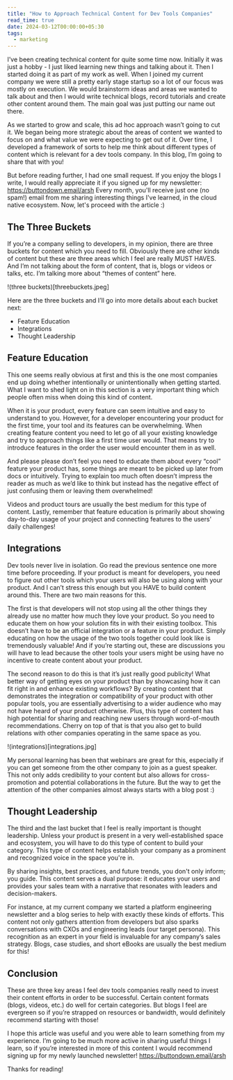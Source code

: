 ```yaml
---
title: "How to Approach Technical Content for Dev Tools Companies"
read_time: true
date: 2024-03-12T00:00:00+05:30
tags:
  - marketing
---
```


I’ve been creating technical content for quite some time now. Initially it was just a hobby - I just liked learning new things and talking about it. Then I started doing it as part of my work as well. When I joined my current company we were still a pretty early stage startup so a lot of our focus was mostly on execution. We would brainstorm ideas and areas we wanted to talk about and then I would write technical blogs, record tutorials and create other content around them. The main goal was just putting our name out there.

As we started to grow and scale, this ad hoc approach wasn’t going to cut it. We began being more strategic about the areas of content we wanted to focus on and what value we were expecting to get out of it. Over time, I developed a framework of sorts to help me think about different types of content which is relevant for a dev tools company. In this blog, I’m going to share that with you!

But before reading further, I had one small request. If you enjoy the blogs I write, I would really appreciate it if you signed up for my newsletter: https://buttondown.email/arsh
Every month, you'll receive just one (no spam!) email from me sharing interesting things I've learned, in the cloud native ecosystem. Now, let's proceed with the article :)

## The Three Buckets

If you’re a company selling to developers, in my opinion, there are three buckets for content which you need to fill. Obviously there are other kinds of content but these are three areas which I feel are really MUST HAVES. And I’m not talking about the form of content, that is, blogs or videos or talks, etc. I’m talking more about “themes of content” here. 

!(three buckets)[threebuckets.jpeg]

Here are the three buckets and I’ll go into more details about each bucket next:
- Feature Education
- Integrations
- Thought Leadership

## Feature Education

This one seems really obvious at first and this is the one most companies end up doing whether intentionally or unintentionally when getting started. What I want to shed light on in this section is a very important thing which people often miss when doing this kind of content.

When it is your product, every feature can seem intuitive and easy to understand to you. However, for a developer encountering your product for the first time, your tool and its features can be overwhelming. When creating feature content you need to let go of all your existing knowledge and try to approach things like a first time user would. That means try to introduce features in the order the user would encounter them in as well.

And please please don’t feel you need to educate them about every “cool” feature your product has, some things are meant to be picked up later from docs or intuitively. Trying to explain too much often doesn’t impress the reader as much as we’d like to think but instead has the negative effect of just confusing them or leaving them overwhelmed!

Videos and product tours are usually the best medium for this type of content. Lastly, remember that feature education is primarily about showing day-to-day usage of your project and connecting features to the users' daily challenges!

## Integrations

Dev tools never live in isolation. Go read the previous sentence one more time before proceeding. If your product is meant for developers, you need to figure out other tools which your users will also be using along with your product. And I can’t stress this enough but you HAVE to build content around this. There are two main reasons for this.

The first is that developers will not stop using all the other things they already use no matter how much they love your product. So you need to educate them on how your solution fits in with their existing toolbox. This doesn’t have to be an official integration or a feature in your product. Simply educating on how the usage of the two tools together could look like is tremendously valuable! And if you’re starting out, these are discussions you will have to lead because the other tools your users might be using have no incentive to create content about your product.

The second reason to do this is that it’s just really good publicity! What better way of getting eyes on your product than by showcasing how it can fit right in and enhance existing workflows? By creating content that demonstrates the integration or compatibility of your product with other popular tools, you are essentially advertising to a wider audience who may not have heard of your product otherwise. Plus, this type of content has high potential for sharing and reaching new users through word-of-mouth recommendations. Cherry on top of that is that you also get to build relations with other companies operating in the same space as you.

!(integrations)[integrations.jpg]

My personal learning has been that webinars are great for this, especially if you can get someone from the other company to join as a guest speaker. This not only adds credibility to your content but also allows for cross-promotion and potential collaborations in the future. But the way to get the attention of the other companies almost always starts with a blog post :)

## Thought Leadership

The third and the last bucket that I feel is really important is thought leadership. Unless your product is present in a very well-established space and ecosystem, you will have to do this type of content to build your category. This type of content helps establish your company as a prominent and recognized voice in the space you're in.

By sharing insights, best practices, and future trends, you don't only inform; you guide. This content serves a dual purpose: it educates your users and provides your sales team with a narrative that resonates with leaders and decision-makers.

For instance, at my current company we started a platform engineering newsletter and a blog series to help with exactly these kinds of efforts. This content not only gathers attention from developers but also sparks conversations with CXOs and engineering leads (our target persona). This recognition as an expert in your field is invaluable for any company’s sales strategy. Blogs, case studies, and short eBooks are usually the best medium for this!

## Conclusion

These are three key areas I feel dev tools companies really need to invest their content efforts in order to be successful. Certain content formats (blogs, videos, etc.) do well for certain categories. But blogs I feel are evergreen so if you’re strapped on resources or bandwidth, would definitely recommend starting with those!

I hope this article was useful and you were able to learn something from my experience. I’m going to be much more active in sharing useful things I learn, so if you’re interested in more of this content I would recommend signing up for my newly launched newsletter! https://buttondown.email/arsh

Thanks for reading!